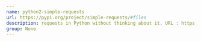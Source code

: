 ```yaml
---
name: python2-simple-requests
url: https://pypi.org/project/simple-requests/#files
description: requests in Python without thinking about it. URL : https://pypi.org/project/simple-requests/#files Groups : None
group: None
---
```


